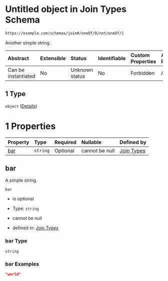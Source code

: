 # Untitled object in Join Types Schema

```txt
https://example.com/schemas/join#/oneOf/0/not/oneOf/1
```

Another simple string.

| Abstract            | Extensible | Status         | Identifiable | Custom Properties | Additional Properties | Access Restrictions | Defined In                                                                        |
| :------------------ | :--------- | :------------- | :----------- | :---------------- | :-------------------- | :------------------ | :-------------------------------------------------------------------------------- |
| Can be instantiated | No         | Unknown status | No           | Forbidden         | Allowed               | none                | [join.schema.json*](../generated-schemas/join.schema.json "open original schema") |

## 1 Type

`object` ([Details](join-oneof-0-not-oneof-1.md))

# 1 Properties

| Property    | Type     | Required | Nullable       | Defined by                                                                                                                      |
| :---------- | :------- | :------- | :------------- | :------------------------------------------------------------------------------------------------------------------------------ |
| [bar](#bar) | `string` | Optional | cannot be null | [Join Types](join-oneof-0-not-oneof-1-properties-bar.md "https://example.com/schemas/join#/oneOf/0/not/oneOf/1/properties/bar") |

## bar

A simple string.

`bar`

*   is optional

*   Type: `string`

*   cannot be null

*   defined in: [Join Types](join-oneof-0-not-oneof-1-properties-bar.md "https://example.com/schemas/join#/oneOf/0/not/oneOf/1/properties/bar")

### bar Type

`string`

### bar Examples

```json
"world"
```
